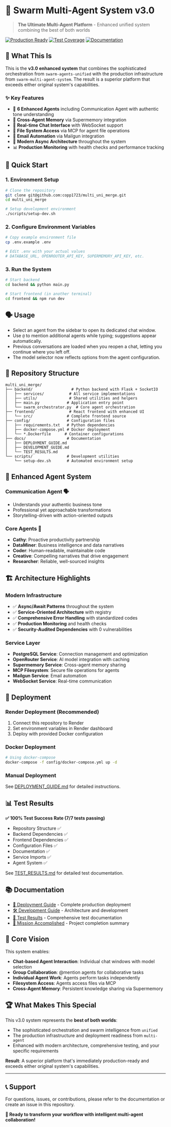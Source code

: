 # 🤖 Swarm Multi-Agent System v3.0

> **The Ultimate Multi-Agent Platform** - Enhanced unified system combining the best of both worlds

[![Production Ready](https://img.shields.io/badge/Status-Production%20Ready-brightgreen)](https://github.com/copp1723/multi_uni_merge)
[![Test Coverage](https://img.shields.io/badge/Tests-100%25%20Passing-brightgreen)](./docs/TEST_RESULTS.md)
[![Documentation](https://img.shields.io/badge/Docs-Complete-blue)](./docs/)

## 🎯 **What This Is**

This is the **v3.0 enhanced system** that combines the sophisticated orchestration from `swarm-agents-unified` with the production infrastructure from `swarm-multi-agent-system`. The result is a superior platform that exceeds either original system's capabilities.

### ✨ **Key Features**

- 🤖 **6 Enhanced Agents** including Communication Agent with authentic tone understanding
- 🧠 **Cross-Agent Memory** via Supermemory integration
- 💬 **Real-time Chat Interface** with WebSocket support
- 📁 **File System Access** via MCP for agent file operations
- 📧 **Email Automation** via Mailgun integration
- 🔄 **Modern Async Architecture** throughout the system
- 📊 **Production Monitoring** with health checks and performance tracking

## 🚀 **Quick Start**

### **1. Environment Setup**
```bash
# Clone the repository
git clone git@github.com:copp1723/multi_uni_merge.git
cd multi_uni_merge

# Setup development environment
./scripts/setup-dev.sh
```

### **2. Configure Environment Variables**
```bash
# Copy example environment file
cp .env.example .env

# Edit .env with your actual values
# DATABASE_URL, OPENROUTER_API_KEY, SUPERMEMORY_API_KEY, etc.
```

### **3. Run the System**
```bash
# Start backend
cd backend && python main.py

# Start frontend (in another terminal)
cd frontend && npm run dev
```
## 🗣️ Usage
- Select an agent from the sidebar to open its dedicated chat window.
- Use `@` to mention additional agents while typing; suggestions appear automatically.
- Previous conversations are loaded when you reopen a chat, letting you continue where you left off.
- The model selector now reflects options from the agent configuration.


## 📁 **Repository Structure**

```
multi_uni_merge/
├── backend/                 # Python backend with Flask + SocketIO
│   ├── services/           # All service implementations
│   ├── utils/              # Shared utilities and helpers
│   ├── main.py            # Application entry point
│   └── swarm_orchestrator.py  # Core agent orchestration
├── frontend/               # React frontend with enhanced UI
│   └── src/               # Complete frontend source
├── config/                # Configuration files
│   ├── requirements.txt   # Python dependencies
│   ├── docker-compose.yml # Docker deployment
│   └── *.Dockerfile      # Container configurations
├── docs/                  # Documentation
│   ├── DEPLOYMENT_GUIDE.md
│   ├── DEVELOPMENT_GUIDE.md
│   └── TEST_RESULTS.md
└── scripts/               # Development utilities
    └── setup-dev.sh       # Automated environment setup
```

## 🤖 **Enhanced Agent System**

### **Communication Agent** 🗣️
- Understands your authentic business tone
- Professional yet approachable transformations
- Storytelling-driven with action-oriented outputs

### **Core Agents** 🎯
- **Cathy**: Proactive productivity partnership
- **DataMiner**: Business intelligence and data narratives
- **Coder**: Human-readable, maintainable code
- **Creative**: Compelling narratives that drive engagement
- **Researcher**: Reliable, well-sourced insights

## 🏗️ **Architecture Highlights**

### **Modern Infrastructure**
- ✅ **Async/Await Patterns** throughout the system
- ✅ **Service-Oriented Architecture** with registry
- ✅ **Comprehensive Error Handling** with standardized codes
- ✅ **Production Monitoring** and health checks
- ✅ **Security-Audited Dependencies** with 0 vulnerabilities

### **Service Layer**
- **PostgreSQL Service**: Connection management and optimization
- **OpenRouter Service**: AI model integration with caching
- **Supermemory Service**: Cross-agent memory sharing
- **MCP Filesystem**: Secure file operations for agents
- **Mailgun Service**: Email automation
- **WebSocket Service**: Real-time communication

## 🚀 **Deployment**

### **Render Deployment** (Recommended)
1. Connect this repository to Render
2. Set environment variables in Render dashboard
3. Deploy with provided Docker configuration

### **Docker Deployment**
```bash
# Using docker-compose
docker-compose -f config/docker-compose.yml up -d
```

### **Manual Deployment**
See [DEPLOYMENT_GUIDE.md](./docs/DEPLOYMENT_GUIDE.md) for detailed instructions.

## 📊 **Test Results**

**✅ 100% Test Success Rate (7/7 tests passing)**

- Repository Structure ✅
- Backend Dependencies ✅  
- Frontend Dependencies ✅
- Configuration Files ✅
- Documentation ✅
- Service Imports ✅
- Agent System ✅

See [TEST_RESULTS.md](./docs/TEST_RESULTS.md) for detailed test documentation.

## 📚 **Documentation**

- [🚀 Deployment Guide](./docs/DEPLOYMENT_GUIDE.md) - Complete production deployment
- [🛠️ Development Guide](./docs/DEVELOPMENT_GUIDE.md) - Architecture and development
- [🧪 Test Results](./docs/TEST_RESULTS.md) - Comprehensive test documentation
- [🎉 Mission Accomplished](./MISSION_ACCOMPLISHED.md) - Project completion summary

## 🎯 **Core Vision**

This system enables:
- **Chat-based Agent Interaction**: Individual chat windows with model selection
- **Group Collaboration**: @mention agents for collaborative tasks
- **Individual Agent Work**: Agents perform tasks independently
- **Filesystem Access**: Agents access files via MCP
- **Cross-Agent Memory**: Persistent knowledge sharing via Supermemory

## 🏆 **What Makes This Special**

This v3.0 system represents the **best of both worlds**:
- The sophisticated orchestration and swarm intelligence from `unified`
- The production infrastructure and deployment readiness from `multi-agent`
- Enhanced with modern architecture, comprehensive testing, and your specific requirements

**Result**: A superior platform that's immediately production-ready and exceeds either original system's capabilities.

---

## 📞 **Support**

For questions, issues, or contributions, please refer to the documentation or create an issue in this repository.

**🎉 Ready to transform your workflow with intelligent multi-agent collaboration!**

